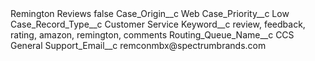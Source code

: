 <?xml version="1.0" encoding="UTF-8"?>
<CustomMetadata xmlns="http://soap.sforce.com/2006/04/metadata" xmlns:xsi="http://www.w3.org/2001/XMLSchema-instance" xmlns:xsd="http://www.w3.org/2001/XMLSchema">
    <label>Remington Reviews</label>
    <protected>false</protected>
    <values>
        <field>Case_Origin__c</field>
        <value xsi:type="xsd:string">Web</value>
    </values>
    <values>
        <field>Case_Priority__c</field>
        <value xsi:type="xsd:string">Low</value>
    </values>
    <values>
        <field>Case_Record_Type__c</field>
        <value xsi:type="xsd:string">Customer Service</value>
    </values>
    <values>
        <field>Keyword__c</field>
        <value xsi:type="xsd:string">review, feedback, rating, amazon, remington, comments</value>
    </values>
    <values>
        <field>Routing_Queue_Name__c</field>
        <value xsi:type="xsd:string">CCS General</value>
    </values>
    <values>
        <field>Support_Email__c</field>
        <value xsi:type="xsd:string">remconmbx@spectrumbrands.com</value>
    </values>
</CustomMetadata>

